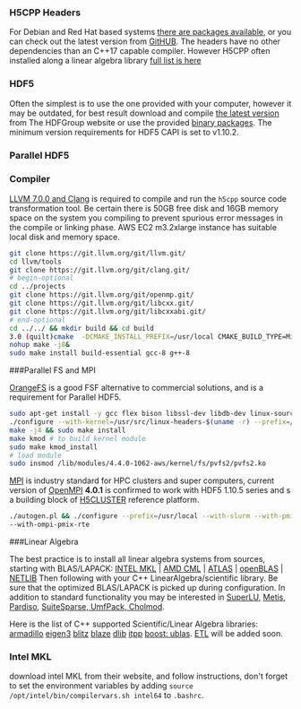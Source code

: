 <!---
 Copyright (c) 2018 vargaconsulting, Toronto,ON Canada
 Author: Varga, Steven <steven@vargaconsulting.ca>
--->

### H5CPP Headers
For Debian and Red Hat based systems [there are packages available](http://h5cpp.org/download/), or you can check out the latest version from [GitHUB](https://github.com/steven-varga/h5cpp). The headers have no other dependencies than an C++17 capable compiler. However H5CPP often installed along a linear algebra library [full list is here](#linear-algebra)

### HDF5
Often the simplest is to use the one provided with your computer, however it may be outdated, for best result download and compile [the latest version][207] from The HDFGroup website or use the provided [binary packages][206]. The minimum version requirements for HDF5 CAPI is set to v1.10.2.

### Parallel HDF5

### Compiler
[LLVM 7.0.0 and Clang](http://llvm.org/docs/GettingStarted.html#checkout ) is required to compile and run the `h5cpp` source code transformation tool. Be certain there is 50GB free disk and 16GB memory space on the system you compiling to prevent spurious error messages in the compile or linking phase.  AWS EC2 m3.2xlarge instance has suitable local disk and memory space.
```bash
git clone https://git.llvm.org/git/llvm.git/
cd llvm/tools
git clone https://git.llvm.org/git/clang.git/
# begin-optional
cd ../projects
git clone https://git.llvm.org/git/openmp.git/
git clone https://git.llvm.org/git/libcxx.git/
git clone https://git.llvm.org/git/libcxxabi.git/
# end-optional
cd ../../ && mkdir build && cd build
3.0 (quilt)cmake  -DCMAKE_INSTALL_PREFIX=/usr/local CMAKE_BUILD_TYPE=MinSizeRel -DLLVM_TARGETS_TO_BUILD=X86 -DLLVM_USE_LINKER=gold ../llvm
nohup make -j8&
sudo make install build-essential gcc-8 g++-8
```

###Parallel FS and MPI

[OrangeFS](https://s3.amazonaws.com/download.orangefs.org/current/source/orangefs-2.9.7.tar.gz) is a good FSF alternative to commercial solutions, and is a requirement for Parallel HDF5.

```bash
sudo apt-get install -y gcc flex bison libssl-dev libdb-dev linux-source perl make autoconf linux-headers-`uname -r` zip openssl automake autoconf patch g++ libattr1-dev
./configure --with-kernel=/usr/src/linux-headers-$(uname -r) --prefix=/usr/local --enable-shared
make -j4 && sudo make install
make kmod # to build kernel module
sudo make kmod_install
# load module
sudo insmod /lib/modules/4.4.0-1062-aws/kernel/fs/pvfs2/pvfs2.ko
```

[MPI](openmpi.org) is industry standard for HPC clusters and super computers, current version of [OpenMPI][204] **4.0.1** is confirmed to work with HDF5 1.10.5 series and s a building block of [H5CLUSTER][205] reference platform.
```bash
./autogen.pl && ./configure --prefix=/usr/local --with-slurm --with-pmix=/usr/local --enable-mpi1-compatibility --with-libevent=/usr/local --with-hwloc=/usr/local 
--with-ompi-pmix-rte
```


###Linear Algebra

The best practice is to install all linear algebra systems from sources, starting with BLAS/LAPACK: 
[INTEL MKL][100] | [AMD CML][101] | [ATLAS][102] | [openBLAS][103] | [NETLIB][104] Then following with your C++ LinearAlgebra/scientific library. Be sure that the optimized BLAS/LAPACK is picked up during configuration. In addition to standard functionality you may be interested in 
[SuperLU][200], [Metis][201], [Pardiso][202], [SuiteSparse, UmfPack, Cholmod][203].

Here is the list of C++ supported Scientific/Linear Algebra libraries:
[armadillo][10] [eigen3][12] [blitz][13] [blaze][16] [dlib][15] [itpp][14] [boost: ublas][11].  [ETL][17] will be added soon.

### Intel MKL
download intel MKL from their website, and follow instructions, don't forget to set the environment variables by adding `source /opt/intel/bin/compilervars.sh intel64` to `.bashrc`.

[10]: http://arma.sourceforge.net/
[11]: http://www.boost.org/doc/libs/1_66_0/libs/numeric/ublas/doc/index.html
[12]: http://eigen.tuxfamily.org/index.php?title=Main_Page#Documentation
[13]: https://sourceforge.net/projects/blitz/
[14]: https://sourceforge.net/projects/itpp/
[15]: http://dlib.net/linear_algebra.html
[16]: https://bitbucket.org/blaze-lib/blaze
[17]: https://github.com/wichtounet/etl

[100]: https://software.intel.com/en-us/mkl
[101]: https://en.wikipedia.org/wiki/AMD_Core_Math_Library
[102]: http://math-atlas.sourceforge.net/
[103]: https://www.openblas.net/
[104]: http://www.netlib.org/blas/

[200]: http://crd-legacy.lbl.gov/~xiaoye/SuperLU/
[201]: http://glaros.dtc.umn.edu/gkhome/metis/metis/overview
[202]: https://www.pardiso-project.org/
[203]: http://faculty.cse.tamu.edu/davis/suitesparse.html
[204]: https://www.open-mpi.org/software/ompi/v4.0/
[205]: http://cluster.vargaconsulting.ca/
[206]: https://www.hdfgroup.org/downloads/hdf5/
[207]: https://www.hdfgroup.org/downloads/hdf5/source-code/


